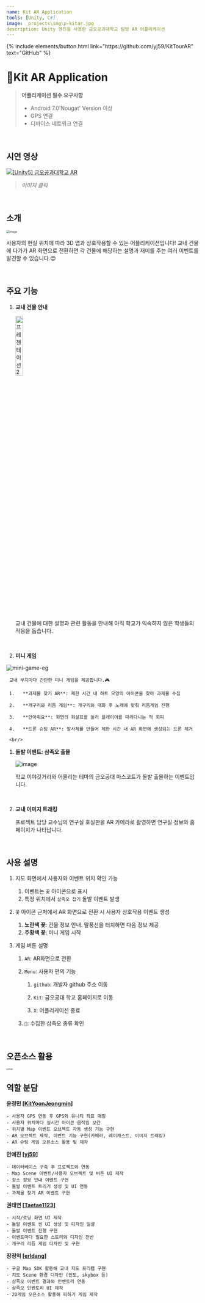 ```yaml
---
name: Kit AR Application
tools: [Unity, C#]
image: _projects\img\p-kitar.jpg
description: Unity 엔진을 사용한 금오공과대학교 탐방 AR 어플리케이션
---
```


<p class="text-center">
{% include elements/button.html link="https://github.com/yj59/KitTourAR" text="GitHub" %}
</p>

# 💙Kit AR Application

>   **어플리케이션 필수 요구사항**
>
>   *   Android 7.0'Nougat' Version 이상
>   *   GPS 연결
>   *   디바이스 네트워크 연결

<br/>

## 시연 영상

[![[Unity5] 금오공과대학교 AR](https://user-images.githubusercontent.com/93882395/212685850-2a59688e-5e1c-44d1-a614-0a7375df6117.png)](https://www.youtube.com/watch?v=fs6GoU8HAss)

> *이미지 클릭*

<br/>

## 소개

<img src="https://user-images.githubusercontent.com/93882395/212694065-f59d8669-f75e-44b7-912d-aed6bc57cdd3.png" alt="image" style="zoom: 50%;" />

사용자의 현실 위치에 따라 3D 맵과 상호작용할 수 있는 어플리케이션입니다! 교내 건물에 다가가 AR 화면으로 전환하면 각 건물에 해당하는 설명과 재미를 주는 여러 이벤트를 발견할 수 있습니다.😊

<br/>

## 주요 기능

1.   **교내 건물 안내**

     <img src="https://user-images.githubusercontent.com/93882395/212695766-8dcf2f3a-f0f4-47b7-a601-87be6a297a7d.gif" alt="프레젠테이션2" width="20%" height="20%" /> 

     교내 건물에 대한 설명과 관련 활동을 안내해 아직 학교가 익숙하지 않은 학생들의 적응을 돕습니다.

     <br/>

2.   **미니 게임**


<p><img src="https://github.com/user-attachments/assets/45d08d2c-3381-47a2-b216-8a31279d44e6" alt="mini-game-eg"></p>


     교내 부지마다 간단한 미니 게임을 제공합니다.🎮

     1.   **과제물 찾기 AR**: 제한 시간 내 하트 모양의 아이콘을 찾아 과제물 수집

     2.   **개구리와 리듬 게임**: 개구리와 대화 후 노래에 맞춰 리듬게임 진행

     3.   **안아줘요**: 화면의 화살표를 눌러 플레이어를 따라다니는 적 회피

     4.   **드론 슈팅 AR**: 발사체를 만들어 제한 시간 내 AR 화면에 생성되는 드론 제거

     <br/>

1.   **돌발 이벤트: 삼족오 출몰**

     <img src="https://user-images.githubusercontent.com/93882395/212701861-2e141edc-bd91-4bad-8842-c412242718fa.png" alt="image" /> 

     학교 이야깃거리와 어울리는 테마의 금오공대 마스코트가 돌발 출몰하는 이벤트입니다.

     <br/>

2.   **교내 이미지 트래킹**

     프로젝트 담당 교수님의 연구실 호실판을 AR 카메라로 촬영하면 연구실 정보와 홈페이지가 나타납니다.

<br/>

## 사용 설명  

1.   지도 화면에서 사용자와 이벤트 위치 확인 가능
     1.   이벤트는 `꽃` 아이콘으로 표시
     2.   특정 위치에서 `삼족오 잡기` 돌발 이벤트 발생

2.   `꽃` 아이콘 근처에서 AR 화면으로 전환 시 사용자 상호작용 이벤트 생성
     1.   **노란색 꽃**: 건물 정보 안내. 말풍선을 터치하면 다음 정보 제공
     2.   **주황색 꽃**: 미니 게임 시작

2.   게임 버튼 설명

     1.  `AR`:  AR화면으로 전환

     2.   `Menu`:  사용자 편의 기능

            1. `github`: 개발자 github 주소 이동

          2.   `Kit`: 금오공대 학교 홈페이지로 이동

          3.   `X`: 어플리케이션 종료

     2.   `🥚`: 수집한 삼족오 종류 확인

<br/>

## 오픈소스 활용

<img src="https://user-images.githubusercontent.com/93882395/212704071-d7fca7e8-202c-4d07-8dff-ef49f0123dcb.png" alt="image" style="zoom: 30%;" /> 

<br/>

## 역할 분담

**윤정민 [[KitYoonJeongmin](https://github.com/KitYoonJeongmin)]**

```
- 사용자 GPS 연동 후 GPS와 유니티 좌표 매핑
- 사용자 위치마다 실시간 아이콘 움직임 보간
- 위치별 Map 이벤트 오브젝트 자동 생성 기능 구현
- AR 오브젝트 제작, 이벤트 기능 구현(카메라, 레이캐스트, 이미지 트래킹)
- AR 슈팅 게임 오픈소스 활용 및 제작
```

**안예진 [[yj59](https://github.com/yj59)]**

```
- 데이터베이스 구축 후 프로젝트와 연동
- Map Scene 이벤트/사용자 오브젝트 및 버튼 UI 제작
- 장소 정보 안내 이벤트 구현
- 돌발 이벤트 트리거 생성 및 UI 연동
- 과제물 찾기 AR 이벤트 구현
```

**권태연 [[Taetae1123](https://github.com/Taetae1123)]**

```
- 시작/로딩 화면 UI 제작
- 돌발 이벤트 씬 UI 생성 및 디자인 일괄
- 돌발 이벤트 진행 구현
- 이벤트마다 필요한 스토리와 디자인 전반
- 개구리 리듬 게임 디자인 및 구현
```

**장정익 [[erldang](https://github.com/erldang)]**

```
- 구글 Map SDK 활용해 교내 지도 프리팹 구현
- 지도 Scene 환경 디자인 (인도, skybox 등)
- 삼족오 이벤트 결과와 인벤토리 연동
- 삼족오 인벤토리 UI 제작
- 2D게임 오픈소스 활용해 피하기 게임 제작
```


